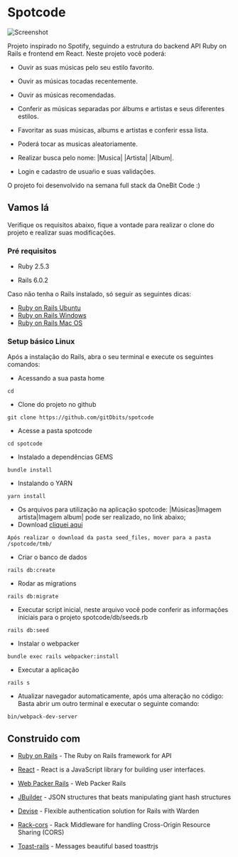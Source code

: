 # Spotcode

![Screenshot](https://i.imgur.com/jpkvJL8.png)

Projeto inspirado no Spotify, seguindo a estrutura do backend API Ruby on Rails e frontend em React. Neste projeto você poderá:
 
* Ouvir as suas músicas pelo seu estilo favorito.

* Ouvir as músicas tocadas recentemente.

* Ouvir as músicas recomendadas.

* Conferir as músicas separadas por álbums e artistas e seus diferentes estilos.

* Favoritar as suas músicas, albums e artistas e conferir essa lista.

* Poderá tocar as musicas aleatoriamente.

* Realizar busca pelo nome: |Musica| |Artista| |Album|.

* Login e cadastro de usuaŕio e suas validações.

O projeto foi desenvolvido na semana full stack da OneBit Code :)

## Vamos lá

Verifique os requisitos abaixo, fique a vontade para realizar o clone do projeto e realizar suas modificações.

### Pré requisitos

* Ruby 2.5.3

* Rails 6.0.2

Caso não tenha o Rails instalado, só seguir as seguintes dicas: 

* [Ruby on Rails Ubuntu](https://gorails.com/setup/ubuntu/18.04)
* [Ruby on Rails Windows](https://gorails.com/setup/windows/10)
* [Ruby on Rails Mac OS](https://gorails.com/setup/osx/10.15-catalina)

### Setup básico Linux

Após a instalação do Rails, abra o seu terminal e execute os seguintes comandos:

- Acessando a sua pasta home
```
cd
```
- Clone do projeto no github
```
git clone https://github.com/gitDbits/spotcode
```
- Acesse a pasta spotcode
```
cd spotcode
```
- Instalado a dependências GEMS
```
bundle install 
```

- Instalando o YARN
```
yarn install
```
- Os arquivos para utilização na aplicação spotcode: |Músicas|Imagem artista|Imagem album| pode ser realizado, no link abaixo;
- Download [cliquei aqui](https://drive.google.com/open?id=1qp4bzU7nYr2P9cM__3SSH16xGCwneP3S) 
```
Após realizar o download da pasta seed_files, mover para a pasta /spotcode/tmb/
```
- Criar o banco de dados
```
rails db:create
```

- Rodar as migrations
```
rails db:migrate
```
- Executar script inicial, neste arquivo você pode conferir as informações iniciais para o projeto spotcode/db/seeds.rb
```
rails db:seed
```

- Instalar o webpacker 
```
bundle exec rails webpacker:install
```

- Executar a aplicação 
```
rails s
```
- Atualizar navegador automaticamente, após uma alteração no código: Basta abrir um outro terminal e executar o seguinte comando:  
```
bin/webpack-dev-server 
```
## Construido com

* [Ruby on Rails](http://www.dropwizard.io/1.0.2/docs/) - The Ruby on Rails framework for API

* [React](https://github.com/facebook/react/blob/master/README.md) - React is a JavaScript library for building user interfaces.

* [Web Packer Rails](https://github.com/rails/webpacker) - Web Packer Rails

* [JBuilder](https://github.com/rails/jbuilder/blob/master/README.md) - JSON structures that beats manipulating giant hash structures

* [Devise](https://github.com/heartcombo/devise) - Flexible authentication solution for Rails with Warden

* [Rack-cors](https://github.com/cyu/rack-cors) - Rack Middleware for handling Cross-Origin Resource Sharing (CORS)

* [Toast-rails](https://github.com/tylergannon/toastr-rails) - Messages beautiful based toasttrjs

